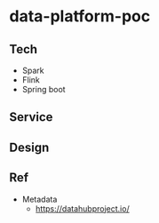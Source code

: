 # data-platform-poc

## Tech
- Spark
- Flink
- Spring boot

## Service

## Design

## Ref
- Metadata
	- https://datahubproject.io/

